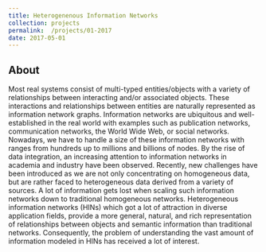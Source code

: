 ```yaml
---
title: Heterogenenous Information Networks
collection: projects
permalink:  /projects/01-2017
date: 2017-05-01
---
```


## About
Most real systems consist of multi-typed entities/objects with a variety of relationships between interacting and/or 
associated objects. These interactions and relationships between entities are naturally represented as information network 
graphs. Information networks are ubiquitous and well-established in the real world with examples such as publication networks, 
communication networks, the World Wide Web, or social networks. Nowadays, we have to handle a size of these information networks 
with ranges from hundreds up to millions and billions of nodes. By the rise of data integration, an increasing attention to 
information networks in academia and industry have been observed. Recently, new challenges have been introduced as we are not 
only concentrating on homogeneous data, but are rather faced to heterogeneous data derived from a variety of sources. A lot of 
information gets lost when scaling such information networks down to traditional homogeneous networks. Heterogeneous information 
networks (HINs) which got a lot of attraction in diverse application fields, provide a more general, natural, and rich 
representation of relationships between objects and semantic information than traditional networks. Consequently, the problem 
of understanding the vast amount of information modeled in HINs has received a lot of interest.
